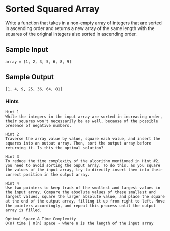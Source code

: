 # Sorted Squared Array

Write a function that takes in a non-empty array of integers that are sorted in ascending order and returns a new array of the same length with the squares of the original integers also sorted in ascending order.

## Sample Input

```
array = [1, 2, 3, 5, 6, 8, 9]
```
## Sample Output
```
[1, 4, 9, 25, 36, 64, 81]
```

### Hints
```
Hint 1
While the integers in the input array are sorted in increasing order, their squares won't necessarily be as well, because of the possible presence of negative numbers.
```

```
Hint 2
Traverse the array value by value, square each value, and insert the squares into an output array. Then, sort the output array before returning it. Is this the optimal solution?
```

```
Hint 3
To reduce the time complexity of the algorithm mentioned in Hint #2, you need to avoid sorting the ouput array. To do this, as you square the values of the input array, try to directly insert them into their correct position in the output array.
```

```
Hint 4
Use two pointers to keep track of the smallest and largest values in the input array. Compare the absolute values of these smallest and largest values, square the larger absolute value, and place the square at the end of the output array, filling it up from right to left. Move the pointers accordingly, and repeat this process until the output array is filled.
```

```
Optimal Space & Time Complexity
O(n) time | O(n) space - where n is the length of the input array
```
